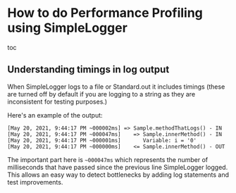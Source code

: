<a id="top"></a>

# How to do Performance Profiling using SimpleLogger

toc

## Understanding timings in log output
When SimpleLogger logs to a file or Standard.out it includes timings (these are turned off by default if you are logging
to a string as they are inconsistent for testing purposes.)

Here's an example of the output:
```.text
[May 20, 2021, 9:44:17 PM ~000002ms] => Sample.methodThatLogs() - IN
[May 20, 2021, 9:44:17 PM ~000047ms]    => Sample.innerMethod() - IN
[May 20, 2021, 9:44:17 PM ~000001ms]       Variable: i = '0'
[May 20, 2021, 9:44:17 PM ~000000ms]    <= Sample.innerMethod() - OUT
```
The important part here is `~000047ms` which represents the number of milliseconds that have passed since the previous line SimpleLogger 
 logged. This allows an easy way to detect bottlenecks by adding log statements and test improvements.
